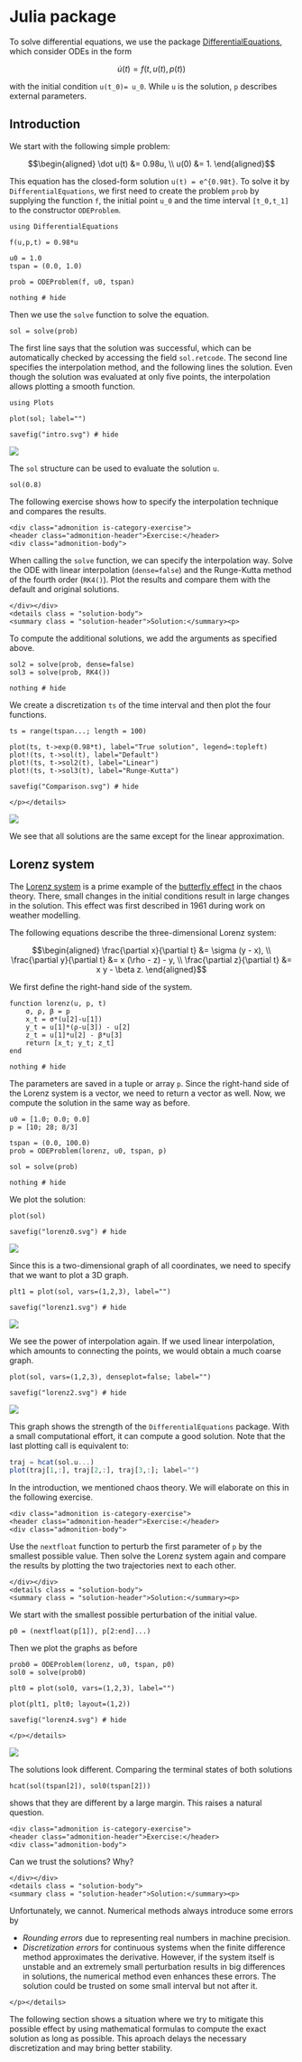 # Julia package

To solve differential equations, we use the package [DifferentialEquations](https://diffeq.sciml.ai/stable/), which consider ODEs in the form

```math
\dot u(t) = f(t, u(t), p(t))
```

with the initial condition ``u(t_0)= u_0``. While ``u`` is the solution, ``p`` describes external parameters.




## Introduction

We start with the following simple problem:

```math
\begin{aligned}
\dot u(t) &= 0.98u, \\
u(0) &= 1.
\end{aligned}
```

This equation has the closed-form solution ``u(t) = e^{0.98t}``. To solve it by `DifferentialEquations`, we first need to create the problem `prob` by supplying the function ``f``, the initial point ``u_0`` and the time interval ``[t_0,t_1]`` to the constructor `ODEProblem`.

```@example intro
using DifferentialEquations

f(u,p,t) = 0.98*u

u0 = 1.0
tspan = (0.0, 1.0)

prob = ODEProblem(f, u0, tspan)

nothing # hide
```

Then we use the `solve` function to solve the equation.

```@example intro
sol = solve(prob)
```

The first line says that the solution was successful, which can be automatically checked by accessing the field `sol.retcode`. The second line specifies the interpolation method, and the following lines the solution. Even though the solution was evaluated at only five points, the interpolation allows plotting a smooth function.

```@example intro
using Plots

plot(sol; label="")

savefig("intro.svg") # hide
```

![](intro.svg)

The `sol` structure can be used to evaluate the solution ``u``.

```@example intro
sol(0.8)
```







The following exercise shows how to specify the interpolation technique and compares the results.

```@raw html
<div class="admonition is-category-exercise">
<header class="admonition-header">Exercise:</header>
<div class="admonition-body">
```
When calling the `solve` function, we can specify the interpolation way. Solve the ODE with linear interpolation (`dense=false`) and the Runge-Kutta method of the fourth order (`RK4()`). Plot the results and compare them with the default and original solutions.
```@raw html
</div></div>
<details class = "solution-body">
<summary class = "solution-header">Solution:</summary><p>
```

To compute the additional solutions, we add the arguments as specified above.

```@example intro
sol2 = solve(prob, dense=false)
sol3 = solve(prob, RK4())

nothing # hide
```

We create a discretization ```ts``` of the time interval and then plot the four functions.

```@example intro
ts = range(tspan...; length = 100)

plot(ts, t->exp(0.98*t), label="True solution", legend=:topleft)
plot!(ts, t->sol(t), label="Default")
plot!(ts, t->sol2(t), label="Linear")
plot!(ts, t->sol3(t), label="Runge-Kutta")

savefig("Comparison.svg") # hide
```
```@raw html
</p></details>
```

![](Comparison.svg)

We see that all solutions are the same except for the linear approximation.



## Lorenz system

The [Lorenz system](https://en.wikipedia.org/wiki/Lorenz_system) is a prime example of the [butterfly effect](https://en.wikipedia.org/wiki/Butterfly_effect) in the chaos theory. There, small changes in the initial conditions result in large changes in the solution. This effect was first described in 1961 during work on weather modelling.

The following equations describe the three-dimensional Lorenz system:

```math
\begin{aligned}
\frac{\partial x}{\partial t} &= \sigma (y - x), \\
\frac{\partial y}{\partial t} &= x (\rho - z) - y, \\
\frac{\partial z}{\partial t} &= x y - \beta z.
\end{aligned}
```

We first define the right-hand side of the system.

```@example intro
function lorenz(u, p, t)
    σ, ρ, β = p
    x_t = σ*(u[2]-u[1])
    y_t = u[1]*(ρ-u[3]) - u[2]
    z_t = u[1]*u[2] - β*u[3]
    return [x_t; y_t; z_t]
end

nothing # hide
```

The parameters are saved in a tuple or array `p`. Since the right-hand side of the Lorenz system is a vector, we need to return a vector as well. Now, we compute the solution in the same way as before.

```@example intro
u0 = [1.0; 0.0; 0.0]
p = [10; 28; 8/3] 

tspan = (0.0, 100.0)
prob = ODEProblem(lorenz, u0, tspan, p)

sol = solve(prob)

nothing # hide
```

We plot the solution:

```@example intro
plot(sol)

savefig("lorenz0.svg") # hide
```

![](lorenz0.svg)

Since this is a two-dimensional graph of all coordinates, we need to specify that we want to plot a 3D graph.

```@example intro
plt1 = plot(sol, vars=(1,2,3), label="")

savefig("lorenz1.svg") # hide
```

![](lorenz1.svg)

We see the power of interpolation again. If we used linear interpolation, which amounts to connecting the points, we would obtain a much coarse graph.

```@example intro
plot(sol, vars=(1,2,3), denseplot=false; label="")

savefig("lorenz2.svg") # hide
```

![](lorenz2.svg)

This graph shows the strength of the `DifferentialEquations` package. With a small computational effort, it can compute a good solution. Note that the last plotting call is equivalent to:

```julia
traj = hcat(sol.u...)
plot(traj[1,:], traj[2,:], traj[3,:]; label="")
```

In the introduction, we mentioned chaos theory. We will elaborate on this in the following exercise.

```@raw html
<div class="admonition is-category-exercise">
<header class="admonition-header">Exercise:</header>
<div class="admonition-body">
```
Use the `nextfloat` function to perturb the first parameter of `p` by the smallest possible value. Then solve the Lorenz system again and compare the results by plotting the two trajectories next to each other.
```@raw html
</div></div>
<details class = "solution-body">
<summary class = "solution-header">Solution:</summary><p>
```

We start with the smallest possible perturbation of the initial value.

```@example intro
p0 = (nextfloat(p[1]), p[2:end]...) 
```

Then we plot the graphs as before
```@example intro
prob0 = ODEProblem(lorenz, u0, tspan, p0)
sol0 = solve(prob0)

plt0 = plot(sol0, vars=(1,2,3), label="")

plot(plt1, plt0; layout=(1,2))

savefig("lorenz4.svg") # hide
```
```@raw html
</p></details>
```

![](lorenz4.svg)

The solutions look different. Comparing the terminal states of both solutions

```@example intro
hcat(sol(tspan[2]), sol0(tspan[2]))
```

shows that they are different by a large margin. This raises a natural question.


```@raw html
<div class="admonition is-category-exercise">
<header class="admonition-header">Exercise:</header>
<div class="admonition-body">
```
Can we trust the solutions? Why?
```@raw html
</div></div>
<details class = "solution-body">
<summary class = "solution-header">Solution:</summary><p>
```

Unfortunately, we cannot. Numerical methods always introduce some errors by
- *Rounding errors* due to representing real numbers in machine precision.
- *Discretization errors* for continuous systems when the finite difference method approximates the derivative.
However, if the system itself is unstable and an extremely small perturbation results in big differences in solutions, the numerical method even enhances these errors. The solution could be trusted on some small interval but not after it.

```@raw html
</p></details>
```

The following section shows a situation where we try to mitigate this possible effect by using mathematical formulas to compute the exact solution as long as possible. This aproach delays the necessary discretization and may bring better stability.
